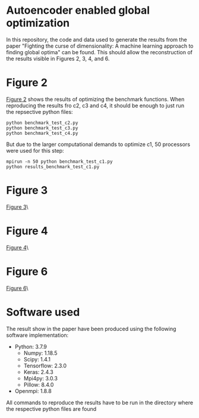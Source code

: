 # Autoencoder enabled global optimization
In this repository, the code and data used to generate the results from the paper "Fighting the curse of dimensionality: A machine learning approach to finding global optima" can be found. This should allow the reconstruction of the results visible in Figures 2, 3, 4, and 6.

# Figure 2
[Figure 2](https://github.com/julianschumann/ae-opt/blob/main/Figure_2.pdf) shows the results of optimizing the benchmark functions. When reproducing the results fro c2, c3 and c4, it should be enough to just run the repsective python files:
```
python benchmark_test_c2.py 
python benchmark_test_c3.py 
python benchmark_test_c4.py 
```

But due to the larger computational demands to optimize c1, 50 processors were used for this step:
```
mpirun -n 50 python benchmark_test_c1.py
python results_benchmark_test_c1.py
```

# Figure 3
[Figure 3](https://github.com/julianschumann/ae-opt/blob/main/Figure_3.pdf)\\


# Figure 4
[Figure 4](https://github.com/julianschumann/ae-opt/blob/main/Figure_4.pdf)\\


# Figure 6
[Figure 6](https://github.com/julianschumann/ae-opt/blob/main/Figure_6.pdf)\\




# Software used
The result show in the paper have been produced using the following software implementation:
- Python: 3.7.9
  - Numpy: 1.18.5
  - Scipy: 1.4.1
  - Tensorflow: 2.3.0
  - Keras: 2.4.3
  - Mpi4py: 3.0.3
  - Pillow: 8.4.0
- Openmpi: 1.8.8

All commands to reproduce the results have to be run in the directory where the respective python files are found
